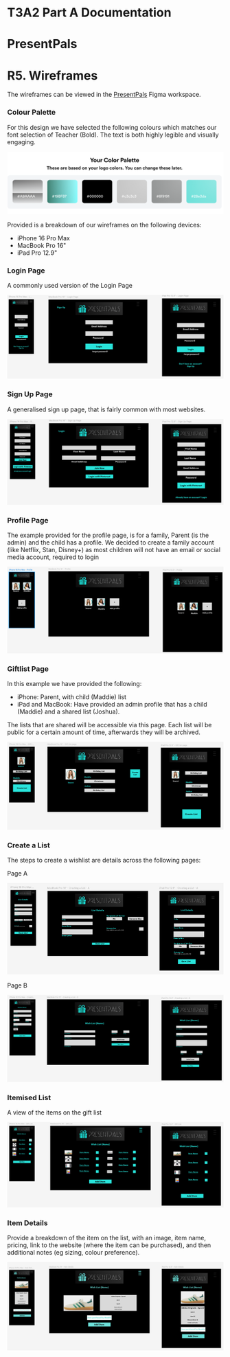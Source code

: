 # T3A2 Part A Documentation
# PresentPals
# R5. Wireframes

The wireframes can be viewed in the [PresentPals](https://www.figma.com/design/vPTSsXFEPWThJec5qK5Bo5/PresentPals?node-id=0-1&t=GZfS7PRp5mvqkPUg-1) Figma workspace.

### Colour Palette

For this design we have selected the following colours which matches our font selection of Teacher (Bold). The text is both highly legible and visually engaging.

![Color Palette](./images/Colour%20Palette.png)



Provided is a breakdown of our wireframes on the following devices: 
* iPhone 16 Pro Max
* MacBook Pro 16"
* iPad Pro 12.9"



### Login Page
A commonly used version of the Login Page


![Login](./images/Wireframe_LoginPage.png)



### Sign Up Page

A generalised sign up page, that is fairly common with most websites.

![Sign Up](./images/Wireframe_SignUp.png)

### Profile Page

The example provided for the profile page, is for a family, Parent (is the admin) and the child has a profile. We decided to create a family account (like Netflix, Stan, Disney+) as most children will not have an email or social media account, required to login

![Profile Page](./images/Wireframe_ProfilePage.PNG)

### Giftlist Page

In this example we have provided the following:
* iPhone: Parent, with child (Maddie) list
* iPad and MacBook: Have provided an admin profile that has a child (Maddie) and a shared list (Joshua).

The lists that are shared will be accessible via this page. Each list will be public for a certain amount of time, afterwards they will be archived.

![Giftlist Page](./images/Wireframe_GiftListPage.PNG)


### Create a List

The steps to create a wishlist are details across the following pages:

Page A

![Create A List Page - A](./images/Wireframe_CreateAList_PartA.png)

Page B

![Create A List Page - B](./images/Wireframe_CreateAList_PartB.png)

### Itemised List

A view of the items on the gift list

![Gift list items](./images/Wireframe_Giftlist_Items.png)

### Item Details

Provide a breakdown of the item on the list, with an image, item name, pricing, link to the website (where the item can be purchased), and then additional notes (eg sizing, colour preference).

![Item Details](./images/Wireframe_Item-Details.png)